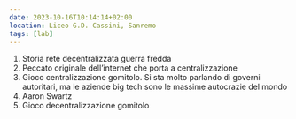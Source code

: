 ```yaml
---
date: 2023-10-16T10:14:14+02:00
location: Liceo G.D. Cassini, Sanremo
tags: [lab]
---
```

1. Storia rete decentralizzata guerra fredda
2. Peccato originale dell’internet che porta a centralizzazione
3. Gioco centralizzazione gomitolo. Si sta molto parlando di governi autoritari, ma le aziende big tech sono le massime autocrazie del mondo
4. Aaron Swartz
5. Gioco decentralizzazione gomitolo